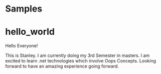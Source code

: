 # Samples
# hello_world

Hello Everyone!

This is Stanley. I am currently doing my 3rd Semester in masters.
I am excited to learn .net technologies which involve Oops Concepts.
Looking forward to have an amazing experience going forward.
